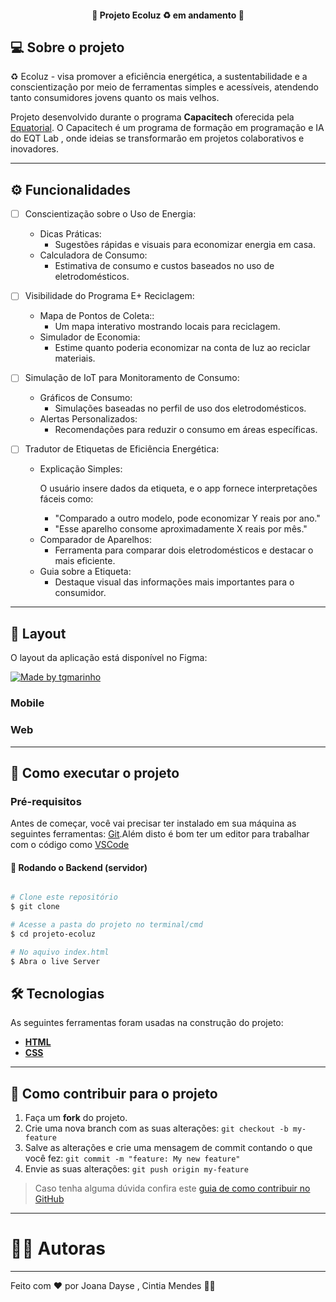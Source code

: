 

<h4 align="center"> 
	🚧  Projeto Ecoluz ♻️ em andamento  🚧
</h4>



## 💻 Sobre o projeto

♻️ Ecoluz - visa promover a eficiência energética, a sustentabilidade e a conscientização por meio de ferramentas simples e acessíveis, atendendo tanto consumidores jovens quanto os mais velhos.

Projeto desenvolvido durante o programa **Capacitech** oferecida pela [Equatorial](https://ma.equatorialenergia.com.br/?utm_source=site&utm_medium=landing_page&utm_campaign=novo_site).
O Capacitech é um programa de formação em programação e IA do EQT Lab , onde ideias se transformarão em projetos colaborativos e inovadores.

---

## ⚙️ Funcionalidades

- [ ] Conscientização sobre o Uso de Energia:
  -  Dicas Práticas:
     - Sugestões rápidas e visuais para economizar energia em casa.
  -  Calculadora de Consumo:
     - Estimativa de consumo e custos baseados no uso de eletrodomésticos.
   
- [ ] Visibilidade do Programa E+ Reciclagem:
  -  Mapa de Pontos de Coleta::
     - Um mapa interativo mostrando locais para reciclagem.
  -  Simulador de Economia:
     - Estime quanto poderia economizar na conta de luz ao reciclar materiais.
   
- [ ] Simulação de IoT para Monitoramento de Consumo:
  -  Gráficos de Consumo:
     - Simulações baseadas no perfil de uso dos eletrodomésticos.
  -  Alertas Personalizados:
     - Recomendações para reduzir o consumo em áreas específicas.

- [ ] Tradutor de Etiquetas de Eficiência Energética:
     - Explicação Simples:
      <p> O usuário insere dados da etiqueta, e o app fornece interpretações fáceis como:</p>
        -  "Comparado a outro modelo, pode economizar Y reais por ano."
        -  "Esse aparelho consome aproximadamente X reais por mês."
     - Comparador de Aparelhos:
        -  Ferramenta para comparar dois eletrodomésticos e destacar o mais eficiente.
     - Guia sobre a Etiqueta:
        -  Destaque visual das informações mais importantes para o consumidor.
     
       
 
   
---

## 🎨 Layout

O layout da aplicação está disponível no Figma:

<a href="https://www.figma.com/design/Kzl1dfsncWaXaWP8x2W4pT/ecoluz?node-id=0-1&p=f&t=SafztRxaGmaFDSJN-0">
  <img alt="Made by tgmarinho" src="https://img.shields.io/badge/Acessar%20Layout%20-Figma-%2304D361">
</a>


### Mobile



### Web



---

## 🚀 Como executar o projeto

### Pré-requisitos

Antes de começar, você vai precisar ter instalado em sua máquina as seguintes ferramentas:
[Git](https://git-scm.com).Além disto é bom ter um editor para trabalhar com o código como [VSCode](https://code.visualstudio.com/)

#### 🎲 Rodando o Backend (servidor)

```bash

# Clone este repositório
$ git clone 

# Acesse a pasta do projeto no terminal/cmd
$ cd projeto-ecoluz

# No aquivo index.html
$ Abra o live Server


```

## 🛠 Tecnologias

As seguintes ferramentas foram usadas na construção do projeto:

-   **[HTML](https://developer.mozilla.org/pt-BR/docs/Web/HTML)**
-   **[CSS](https://developer.mozilla.org/pt-BR/docs/Web/CSS)**


---


## 💪 Como contribuir para o projeto

1. Faça um **fork** do projeto.
2. Crie uma nova branch com as suas alterações: `git checkout -b my-feature`
3. Salve as alterações e crie uma mensagem de commit contando o que você fez: `git commit -m "feature: My new feature"`
4. Envie as suas alterações: `git push origin my-feature`
> Caso tenha alguma dúvida confira este [guia de como contribuir no GitHub](./CONTRIBUTING.md)

---

#  👨‍💻 Autoras

---

Feito com ❤️ por Joana Dayse , Cintia Mendes 👋🏽 



